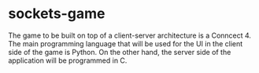 # sockets-game
The game to be built on top of a client-server architecture is a Conncect 4. The main programming language that will be used for the UI in the client side of the game is Python. On the other hand, the server side of the application will be programmed in C.
